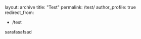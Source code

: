 layout: archive
title: "Test"
permalink: /test/
author_profile: true
redirect_from:
  - /test

sarafasafsad
